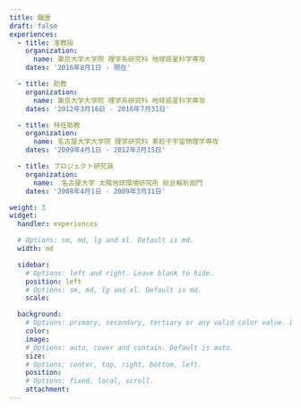 ```yaml
---
title: 職歴
draft: false
experiences:
  - title: 准教授
    organization:
      name: 東京大学大学院 理学系研究科 地球惑星科学専攻
    dates: '2016年8月1日 - 現在'

  - title: 助教
    organization:
      name: 東京大学大学院 理学系研究科 地球惑星科学専攻
    dates: '2012年3月16日 - 2016年7月31日'

  - title: 特任助教
    organization:
      name: 名古屋大学大学院 理学研究科 素粒子宇宙物理学専攻
    dates: '2009年4月1日 - 2012年3月15日'

  - title: プロジェクト研究員
    organization:
      name:  名古屋大学 太陽地球環境研究所 総合解析部門
    dates: '2008年4月1日 - 2009年3月31日'

weight: 3
widget:
  handler: experiences

  # Options: sm, md, lg and xl. Default is md.
  width: md

  sidebar:
    # Options: left and right. Leave blank to hide.
    position: left
    # Options: sm, md, lg and xl. Default is md.
    scale:

  background:
    # Options: primary, secondary, tertiary or any valid color value. Default is primary.
    color:
    image:
    # Options: auto, cover and contain. Default is auto.
    size:
    # Options: center, top, right, bottom, left.
    position:
    # Options: fixed, local, scroll.
    attachment:
---
```

